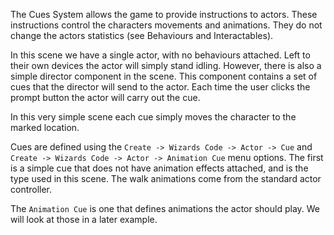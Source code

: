 The Cues System allows the game to provide instructions to actors. These instructions control the characters movements and animations. They do not change the actors statistics (see Behaviours and Interactables).

In this scene we have a single actor, with no behaviours attached. Left to their own devices the actor will simply stand idling. However, there is also a simple director component in the scene. This component contains a set of cues that the director will send to the actor. Each time the user clicks the prompt button the actor will carry out the cue.

In this very simple scene each cue simply moves the character to the marked location.

Cues are defined using the `Create -> Wizards Code -> Actor -> Cue` and `Create -> Wizards Code -> Actor -> Animation Cue` menu options. The first is a simple cue that does not have animation effects attached, and is the type used in this scene. The walk animations come from the standard actor controller. 

The `Animation Cue` is one that defines animations the actor should play. We will look at those in a later example.
